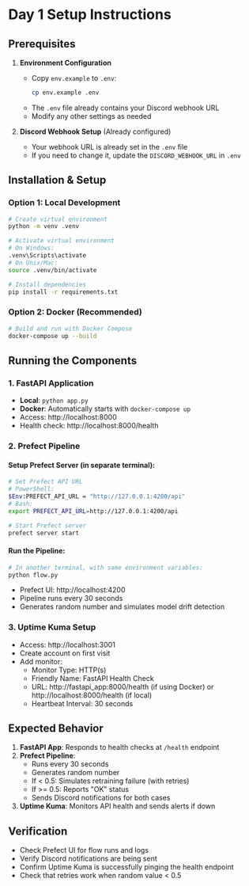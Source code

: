 # Day 1 Setup Instructions

## Prerequisites

1. **Environment Configuration**
   - Copy `env.example` to `.env`:
     ```bash
     cp env.example .env
     ```
   - The `.env` file already contains your Discord webhook URL
   - Modify any other settings as needed

2. **Discord Webhook Setup** (Already configured)
   - Your webhook URL is already set in the `.env` file
   - If you need to change it, update the `DISCORD_WEBHOOK_URL` in `.env`

## Installation & Setup

### Option 1: Local Development

```bash
# Create virtual environment
python -m venv .venv

# Activate virtual environment
# On Windows:
.venv\Scripts\activate
# On Unix/Mac:
source .venv/bin/activate

# Install dependencies
pip install -r requirements.txt
```

### Option 2: Docker (Recommended)

```bash
# Build and run with Docker Compose
docker-compose up --build
```

## Running the Components

### 1. FastAPI Application
- **Local**: `python app.py`
- **Docker**: Automatically starts with `docker-compose up`
- Access: http://localhost:8000
- Health check: http://localhost:8000/health

### 2. Prefect Pipeline

#### Setup Prefect Server (in separate terminal):
```bash
# Set Prefect API URL
# PowerShell:
$Env:PREFECT_API_URL = "http://127.0.0.1:4200/api"
# Bash:
export PREFECT_API_URL=http://127.0.0.1:4200/api

# Start Prefect server
prefect server start
```

#### Run the Pipeline:
```bash
# In another terminal, with same environment variables:
python flow.py
```

- Prefect UI: http://localhost:4200
- Pipeline runs every 30 seconds
- Generates random number and simulates model drift detection

### 3. Uptime Kuma Setup
- Access: http://localhost:3001
- Create account on first visit
- Add monitor:
  - Monitor Type: HTTP(s)
  - Friendly Name: FastAPI Health Check
  - URL: http://fastapi_app:8000/health (if using Docker) or http://localhost:8000/health (if local)
  - Heartbeat Interval: 30 seconds

## Expected Behavior

1. **FastAPI App**: Responds to health checks at `/health` endpoint
2. **Prefect Pipeline**: 
   - Runs every 30 seconds
   - Generates random number
   - If < 0.5: Simulates retraining failure (with retries)
   - If >= 0.5: Reports "OK" status
   - Sends Discord notifications for both cases
3. **Uptime Kuma**: Monitors API health and sends alerts if down

## Verification

- Check Prefect UI for flow runs and logs
- Verify Discord notifications are being sent
- Confirm Uptime Kuma is successfully pinging the health endpoint
- Check that retries work when random value < 0.5 